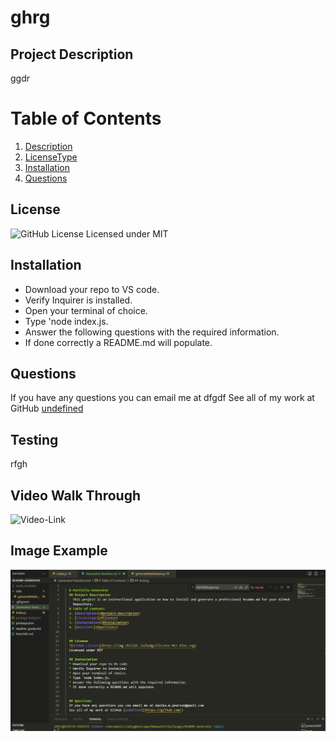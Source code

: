 
  # ghrg
  ## Project Description
  ggdr
  # Table of Contents
  1. [Description](#project-description)
  2. [LicenseType](#license)
  3. [Installation](#installation)
  4. [Questions](#questions)

 
  ## License
  ![GitHub License](https://img.shields.io/badge/license-MIT-blue.svg)
  Licensed under MIT

  ## Installation
  * Download your repo to VS code. 
  * Verify Inquirer is installed. 
  * Open your terminal of choice. 
  * Type 'node index.js. 
  * Answer the following questions with the required information. 
  * If done correctly a README.md will populate.
  
  
  ## Questions
  If you have any questions you can email me at dfgdf
  See all of my work at GitHub [undefined](https://github.com/karmadog72)
  
  ## Testing 
  rfgh 

  ## Video Walk Through
  ![Video-Link](https://watch.screencastify.com/v/IsF3B1nOQqkMZt3alRvZ)

  ## Image Example
  ![Image-Example](/utils/images/readme-pic.PNG?raw=true)
